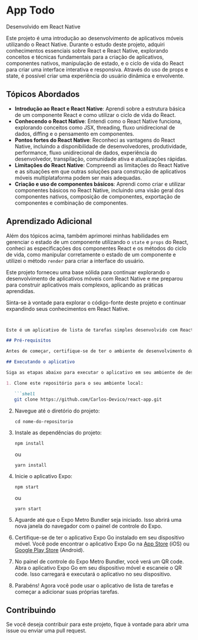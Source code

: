 # App Todo
Desenvolvido em React Native


Este projeto é uma introdução ao desenvolvimento de aplicativos móveis utilizando o React Native. Durante o estudo deste projeto, adquiri conhecimentos essenciais sobre React e React Native, explorando conceitos e técnicas fundamentais para a criação de aplicativos,  componentes nativos, manipulação de estado, e o ciclo de vida do React para criar uma interface interativa e responsiva. Através do uso de props e state, é possível criar uma experiência do usuário dinâmica e envolvente.


## Tópicos Abordados

- **Introdução ao React e React Native**: Aprendi sobre a estrutura básica de um componente React e como utilizar o ciclo de vida do React.
- **Conhecendo o React Native**: Entendi como o React Native funciona, explorando conceitos como JSX, threading, fluxo unidirecional de dados, diffing e o pensamento em componentes.
- **Pontos fortes do React Native**: Reconheci as vantagens do React Native, incluindo a disponibilidade de desenvolvedores, produtividade, performance, fluxo unidirecional de dados, experiência do desenvolvedor, transpilação, comunidade ativa e atualizações rápidas.
- **Limitações do React Native**: Compreendi as limitações do React Native e as situações em que outras soluções para construção de aplicativos móveis multiplataforma podem ser mais adequadas.
- **Criação e uso de componentes básicos**: Aprendi como criar e utilizar componentes básicos no React Native, incluindo uma visão geral dos componentes nativos, composição de componentes, exportação de componentes e combinação de componentes.


## Aprendizado Adicional

Além dos tópicos acima, também aprimorei minhas habilidades em gerenciar o estado de um componente utilizando o `state` e `props` do React, conheci as especificações dos componentes React e os métodos do ciclo de vida, como manipular corretamente o estado de um componente e utilizei o método `render` para criar a interface do usuário.

Este projeto forneceu uma base sólida para continuar explorando o desenvolvimento de aplicativos móveis com React Native e me preparou para construir aplicativos mais complexos, aplicando as práticas aprendidas.

Sinta-se à vontade para explorar o código-fonte deste projeto e continuar expandindo seus conhecimentos em React Native.


```markdown


Este é um aplicativo de lista de tarefas simples desenvolvido com React Native e Expo.

## Pré-requisitos

Antes de começar, certifique-se de ter o ambiente de desenvolvimento do Expo configurado corretamente em sua máquina. Se você ainda não tem o Expo instalado, você pode seguir as instruções de instalação na [documentação oficial do Expo](https://docs.expo.dev/get-started/installation/).

## Executando o aplicativo

Siga as etapas abaixo para executar o aplicativo em seu ambiente de desenvolvimento:

1. Clone este repositório para o seu ambiente local:

   ```shell
   git clone https://github.com/Carlos-Devico/react-app.git
   ```

2. Navegue até o diretório do projeto:

   ```
   cd nome-do-repositorio
   ```

3. Instale as dependências do projeto:

   ```
   npm install
   ```

   ou

   ```shell
   yarn install
   ```

4. Inicie o aplicativo Expo:

   ```
   npm start
   ```

   ou

   ```
   yarn start
   ```

5. Aguarde até que o Expo Metro Bundler seja iniciado. Isso abrirá uma nova janela do navegador com o painel de controle do Expo.

6. Certifique-se de ter o aplicativo Expo Go instalado em seu dispositivo móvel. Você pode encontrar o aplicativo Expo Go na [App Store](https://apps.apple.com/us/app/expo-go/id982107779) (iOS) ou [Google Play Store](https://play.google.com/store/apps/details?id=host.exp.exponent&hl=en&gl=US) (Android).

7. No painel de controle do Expo Metro Bundler, você verá um QR code. Abra o aplicativo Expo Go em seu dispositivo móvel e escaneie o QR code. Isso carregará e executará o aplicativo no seu dispositivo.

8. Parabéns! Agora você pode usar o aplicativo de lista de tarefas e começar a adicionar suas próprias tarefas.

## Contribuindo

Se você deseja contribuir para este projeto, fique à vontade para abrir uma issue ou enviar uma pull request.
